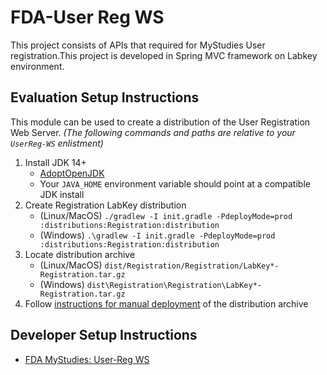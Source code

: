 # FDA-User Reg WS

This project consists of APIs that required for MyStudies User registration.This project is developed in Spring MVC framework on Labkey environment.

## Evaluation Setup Instructions

This module can be used to create a distribution of the User Registration Web Server.
_(The following commands and paths are relative to your `UserReg-WS` enlistment)_

1. Install JDK 14+
   - [AdoptOpenJDK](https://adoptopenjdk.net/releases.html?variant=openjdk14&jvmVariant=hotspot)
   - Your `JAVA_HOME` environment variable should point at a compatible JDK install
1. Create Registration LabKey distribution
   - (Linux/MacOS) `./gradlew -I init.gradle -PdeployMode=prod :distributions:Registration:distribution`
   - (Windows) `.\gradlew -I init.gradle -PdeployMode=prod :distributions:Registration:distribution`
1. Locate distribution archive
    - (Linux/MacOS) `dist/Registration/Registration/LabKey*-Registration.tar.gz`
    - (Windows) `dist\Registration\Registration\LabKey*-Registration.tar.gz`
1. Follow [instructions for manual deployment](https://www.labkey.org/Documentation/wiki-page.view?name=manualInstall) of the distribution archive

## Developer Setup Instructions
- [FDA MyStudies: User-Reg WS](https://www.labkey.org/FDAMyStudiesHelp/wiki-page.view?name=setupInstructions#userReg)
